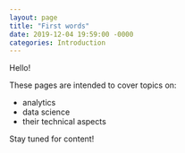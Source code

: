 ```yaml
---
layout: page
title: "First words"
date: 2019-12-04 19:59:00 -0000
categories: Introduction
---
```

Hello!

These pages are intended to cover topics on:
- analytics 
- data science
- their technical aspects

Stay tuned for content!